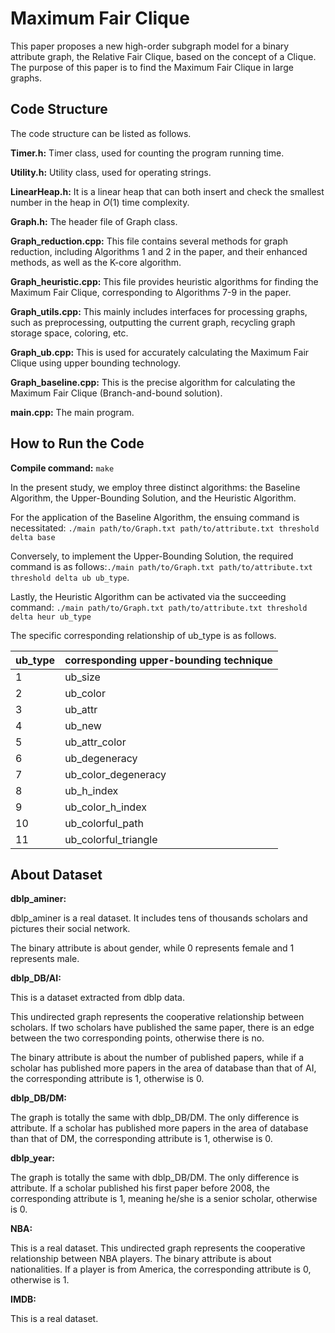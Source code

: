 # Maximum Fair Clique

This paper proposes a new high-order subgraph model for a binary attribute graph, the Relative Fair Clique, based on the concept of a Clique. The purpose of this paper is to find the Maximum Fair Clique in large graphs.

## Code Structure

The code structure can be listed as follows.

**Timer.h:** Timer class, used for counting the program running time.

**Utility.h:** Utility class, used for operating strings.

**LinearHeap.h:** It is a linear heap that can both insert and check the smallest number in the heap in $O(1)$ time complexity.

**Graph.h:** The header file of Graph class.

**Graph_reduction.cpp:** This file contains several methods for graph reduction, including Algorithms 1 and 2 in the paper, and their enhanced methods, as well as the K-core algorithm.

**Graph_heuristic.cpp:** This file provides heuristic algorithms for finding the Maximum Fair Clique, corresponding to Algorithms 7-9 in the paper.

**Graph_utils.cpp:** This mainly includes interfaces for processing graphs, such as preprocessing, outputting the current graph, recycling graph storage space, coloring, etc.

**Graph_ub.cpp:** This is used for accurately calculating the Maximum Fair Clique using upper bounding technology.

**Graph_baseline.cpp:** This is the precise algorithm for calculating the Maximum Fair Clique (Branch-and-bound solution).

**main.cpp:** The main program.



## How to Run the Code

**Compile command:** ```make```

  In the present study, we employ three distinct algorithms: the Baseline Algorithm, the Upper-Bounding Solution, and the Heuristic Algorithm.

  For the application of the Baseline Algorithm, the ensuing command is necessitated: ```./main path/to/Graph.txt path/to/attribute.txt threshold delta base```

  Conversely, to implement the Upper-Bounding Solution, the required command is as follows:```./main path/to/Graph.txt path/to/attribute.txt threshold delta ub ub_type```. 

  Lastly, the Heuristic Algorithm can be activated via the succeeding command: ```./main path/to/Graph.txt path/to/attribute.txt threshold delta heur ub_type``` 

  The specific corresponding relationship of ub_type is as follows.

| ub_type | corresponding upper-bounding technique |
| ------- | -------------------------------------- |
| 1       | ub_size                                |
| 2       | ub_color                               |
| 3       | ub_attr                                |
| 4       | ub_new                                 |
| 5       | ub_attr_color                          |
| 6       | ub_degeneracy                          |
| 7       | ub_color_degeneracy                    |
| 8       | ub_h_index                             |
| 9       | ub_color_h_index                       |
| 10      | ub_colorful_path                       |
| 11      | ub_colorful_triangle                   |

## About Dataset

**dblp_aminer:**

dblp_aminer is a real dataset. It includes tens of thousands scholars and pictures their social network.

The binary attribute is about gender, while 0 represents female and 1 represents male.

**dblp_DB/AI:**

This is a dataset extracted from dblp data. 

This undirected graph represents the cooperative relationship between scholars. If two scholars have published the same paper, there is an edge between the two corresponding points, otherwise there is no.

The binary attribute is about the number of published papers, while if a scholar has published more papers in the area of database than that of AI, the corresponding attribute is 1, otherwise is 0.

**dblp_DB/DM:**

The graph is totally the same with dblp_DB/DM. The only difference is attribute. If a scholar has published more papers in the area of database than that of DM, the corresponding attribute is 1, otherwise is 0.

**dblp_year:**

The graph is totally the same with dblp_DB/DM. The only difference is attribute. If a scholar published his first paper before 2008, the corresponding attribute is 1, meaning he/she is a senior scholar, otherwise is 0.

**NBA:**

This is a real dataset. This undirected graph represents the cooperative relationship between NBA players. The binary attribute is about nationalities. If a player is from America, the corresponding attribute is 0, otherwise is 1.

**IMDB:**

This is a real dataset.
